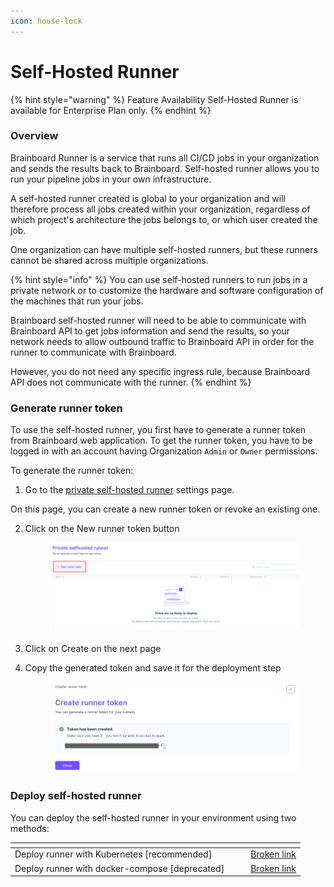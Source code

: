 ```yaml
---
icon: house-lock
---
```


# Self-Hosted Runner

{% hint style="warning" %}
Feature Availability Self-Hosted Runner is available for Enterprise Plan only.
{% endhint %}

### Overview

Brainboard Runner is a service that runs all CI/CD jobs in your organization and sends the results back to Brainboard. Self-hosted runner allows you to run your pipeline jobs in your own infrastructure.

A self-hosted runner created is global to your organization and will therefore process all jobs created within your organization, regardless of which project's architecture the jobs belongs to, or which user created the job.

One organization can have multiple self-hosted runners, but these runners cannot be shared across multiple organizations.

{% hint style="info" %}
You can use self-hosted runners to run jobs in a private network or to customize the hardware and software configuration of the machines that run your jobs.

Brainboard self-hosted runner will need to be able to communicate with Brainboard API to get jobs information and send the results, so your network needs to allow outbound traffic to Brainboard API in order for the runner to communicate with Brainboard.

However, you do not need any specific ingress rule, because Brainboard API does not communicate with the runner.&#x20;
{% endhint %}

### Generate runner token

To use the self-hosted runner, you first have to generate a runner token from Brainboard web application. To get the runner token, you have to be logged in with an account having Organization `Admin` or `Owner` permissions.

To generate the runner token:

1. Go to the [private self-hosted runner](https://app.brainboard.co/settings/runner-tokens) settings page.

On this page, you can create a new runner token or revoke an existing one.

2.  Click on the New runner token button&#x20;

    <figure><img src="../../.gitbook/assets/new-runner-token.png" alt=""><figcaption></figcaption></figure>
3. Click on Create on the next page
4.  Copy the generated token and save it for the deployment step&#x20;

    <figure><img src="../../.gitbook/assets/runner-token-creation.png" alt=""><figcaption></figcaption></figure>

### Deploy self-hosted runner

You can deploy the self-hosted runner in your environment using two methods:

<table data-view="cards"><thead><tr><th></th><th></th><th></th><th data-hidden data-card-target data-type="content-ref"></th></tr></thead><tbody><tr><td>Deploy runner with Kubernetes [recommended]</td><td></td><td></td><td><a href="broken-reference">Broken link</a></td></tr><tr><td>Deploy runner with docker-compose [deprecated]</td><td></td><td></td><td><a href="broken-reference">Broken link</a></td></tr></tbody></table>
